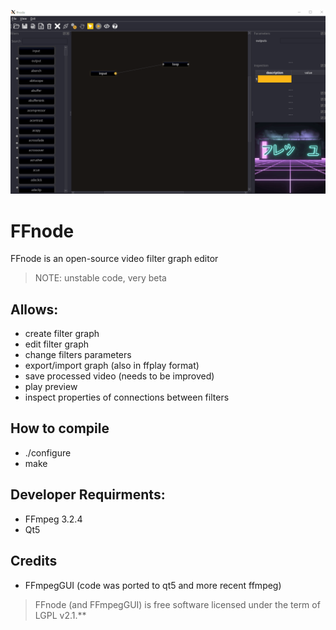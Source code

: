 ![](ffnode.gif)

# FFnode 

FFnode is an open-source video filter graph editor 

> NOTE: unstable code, very beta

## Allows:

- create filter graph
- edit filter graph
- change filters parameters
- export/import graph (also in ffplay format)
- save processed video (needs to be improved)
- play preview
- inspect properties of connections between filters

## How to compile

- ./configure
- make

## Developer Requirments:

- FFmpeg 3.2.4
- Qt5


## Credits 

* FFmpegGUI (code was ported to qt5 and more recent ffmpeg)

> FFnode (and FFmpegGUI) is free software licensed under the term of LGPL v2.1.**
